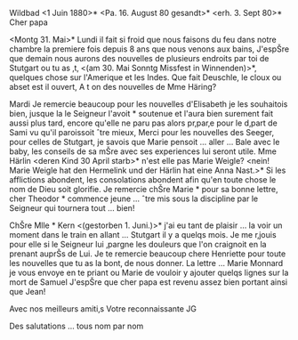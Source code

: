  Wildbad <1 Juin 1880>*
 <Pa. 16. August 80 gesandt>*
 <erh. 3. Sept 80>*
Cher papa

<Montg 31. Mai>* Lundi il fait si froid que nous faisons du feu dans notre chambre la premiere fois depuis 8 ans que nous venons aux bains, J'espŠre que demain nous aurons des nouvelles de plusieurs endroits par toi de Stutgart ou tu as ‚t‚ <(am 30. Mai Sonntg Missfest in Winnenden)>*, quelques chose sur l'Amerique et les Indes. Que fait Deuschle, le cloux ou abset est il ouvert, A t on des nouvelles de Mme Häring?

Mardi Je remercie beaucoup pour les nouvelles d'Elisabeth je les souhaitois bien, jusque la le Seigneur l'avoit <den sel. Samuel oder die Elisabeth>* soutenue et l'aura bien surement fait aussi plus tard, encore qu'elle ne paru pas alors pr‚par‚e pour le d‚part de Sami vu qu'il paroissoit ˆtre mieux, Merci pour les nouvelles des Seeger, pour celles de Stutgart, je savois que Marie pensoit … aller … Bale avec le baby, les conseils de sa mŠre avec ses experiences lui seront utile. Mme Härlin <deren Kind 30 April starb>* n'est elle pas Marie Weigle? <nein! Marie Weigle hat den Hermelink und der Härlin hat eine Anna Nast.>* Si les afflictions abondent, les consolations abondent afin qu'en toute chose le nom de Dieu soit glorifie. 
Je remercie chŠre Marie <Hesse>* pour sa bonne lettre, cher Theodor <in Heilbronn beim Prof. Stockmeyer.>* commence jeune … ˆtre mis sous la discipline par le Seigneur qui tournera tout … bien!

ChŠre Mlle <Minna>* Kern <(gestorben 1. Juni.)>* j'ai eu tant de plaisir … la voir un moment dans le train en allant … Stutgart il y a quelqs mois. Je me r‚jouis pour elle si le Seigneur lui ‚pargne les douleurs que l'on craignoit en la prenant auprŠs de Lui. Je te remercie beaucoup chere Henriette pour toute les nouvelles que tu as la bont‚ de nous donner. La lettre … Marie Monnard je vous envoye en te priant ou Marie de vouloir y ajouter quelqs lignes sur la mort de Samuel J'espŠre que cher papa est revenu assez bien portant ainsi que Jean!

Avec nos meilleurs amiti‚s
 Votre reconnaissante JG

Des salutations … tous nom par nom
